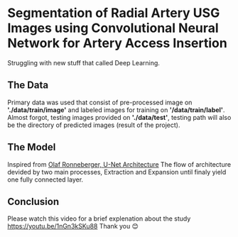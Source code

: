 # Segmentation of Radial Artery USG Images using Convolutional Neural Network for Artery Access Insertion
Struggling with new stuff that called Deep Learning.

## The Data

Primary data was used that consist of pre-processed image on **'./data/train/image'** and labeled images for training on **'/data/train/label'**.
Almost forgot, testing images provided on **'./data/test'**, testing path will also be the directory of predicted images (result of the project).

## The Model

Inspired from [Olaf Ronneberger, U-Net Architecture](https://lmb.informatik.uni-freiburg.de/people/ronneber/u-net/)
The flow of architecture devided by two main processes, Extraction and Expansion until finaly yield one fully connected layer.

## Conclusion

Please watch this video for a brief explenation about the study https://youtu.be/1nGn3kSKu88
Thank you 😊
